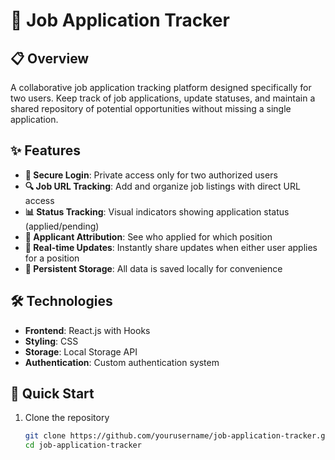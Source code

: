 # 🚀 Job Application Tracker

## 📋 Overview

A collaborative job application tracking platform designed specifically for two users. Keep track of job applications, update statuses, and maintain a shared repository of potential opportunities without missing a single application.

## ✨ Features

- **🔐 Secure Login**: Private access only for two authorized users
- **🔍 Job URL Tracking**: Add and organize job listings with direct URL access
- **📊 Status Tracking**: Visual indicators showing application status (applied/pending)
- **👥 Applicant Attribution**: See who applied for which position
- **🔄 Real-time Updates**: Instantly share updates when either user applies for a position
- **💾 Persistent Storage**: All data is saved locally for convenience


## 🛠️ Technologies

- **Frontend**: React.js with Hooks
- **Styling**: CSS
- **Storage**: Local Storage API
- **Authentication**: Custom authentication system

## 🚀 Quick Start

1. Clone the repository
   ```bash
   git clone https://github.com/yourusername/job-application-tracker.git
   cd job-application-tracker